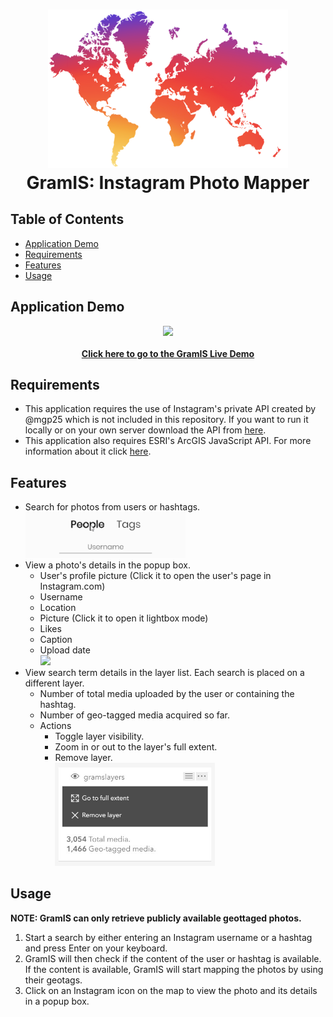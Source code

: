 <h1 align="center">
    <img src="./Documentation/GramIS-Logo.png" width="384"/><br />
    GramIS: Instagram Photo Mapper
</h1>

## Table of Contents

- [Application Demo](#application-demo)
- [Requirements](#requirements)
- [Features](#features)
- [Usage](#usage)

## Application Demo

<div align="center">
    <img src="./Documentation/GramIS-Demo.gif" width="640"/><br /><br />
    <a href="http://www.josejuansandoval.com/projects/GramIS/"><strong>Click here to go to the GramIS Live Demo</strong></a>
</div>

## Requirements

* This application requires the use of Instagram's private API created by @mgp25 which is not included in this repository. If you want to run it locally or on your own server download the API from [here](https://github.com/mgp25/Instagram-API).
* This application also requires ESRI's ArcGIS JavaScript API. For more information about it click [here](https://developers.arcgis.com/javascript/).

## Features

* Search for photos from users or hashtags.<br />
  <img src="./Documentation/gramis-searchbox.gif" width="256"/><br />
* View a photo's details in the popup box.
  * User's profile picture (Click it to open the user's page in Instagram.com)
  * Username
  * Location
  * Picture (Click it to open it lightbox mode)
  * Likes
  * Caption
  * Upload date<br />
  <img src="./Documentation/gramis-popup.gif" width="256"/><br />
* View search term details in the layer list. Each search is placed on a different layer.
  * Number of total media uploaded by the user or containing the hashtag.
  * Number of geo-tagged media acquired so far.
  * Actions
    * Toggle layer visibility.
    * Zoom in or out to the layer's full extent.
    * Remove layer.<br />
  <img src="./Documentation/gramis-layerlist.jpg" width="256"/><br />

## Usage

**NOTE: GramIS can only retrieve publicly available geottaged photos.**

1. Start a search by either entering an Instagram username or a hashtag and press Enter on your keyboard.
2. GramIS will then check if the content of the user or hashtag is available. If the content is available, GramIS will start mapping the photos by using their geotags.
3. Click on an Instagram icon on the map to view the photo and its details in a popup box.
